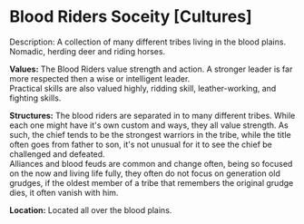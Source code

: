 # Blood Riders Soceity [Cultures]

Description: A collection of many different tribes living in the blood plains. Nomadic, herding deer and riding horses.

**Values:** The Blood Riders value strength and action. A stronger leader is far more respected then a wise or intelligent leader.  
Practical skills are also valued highly, ridding skill, leather-working, and fighting skills.

**Structures:** The blood riders are separated in to many different tribes. While each one might have it's own custom and ways, they all value strength. As such, the chief tends to be the strongest warriors in the tribe, while the title often goes from father to son, it's not unusual for it to see the chief be challenged and defeated.  
Alliances and blood feuds are common and change often, being so focused on the now and living life fully, they often do not focus on generation old grudges, if the oldest member of a tribe that remembers the original grudge dies, it often vanish with him.

**Location:** Located all over the blood plains.

